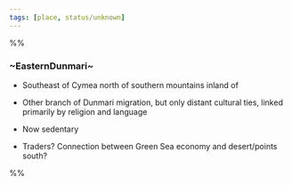 ```yaml
---
tags: [place, status/unknown]
---
```


%%
### ~EasternDunmari~

- Southeast of Cymea north of southern mountains inland of 
    
- Other branch of Dunmari migration, but only distant cultural ties, linked primarily by religion and language
    
- Now sedentary
    
- Traders? Connection between Green Sea economy and desert/points south?
    
%%
